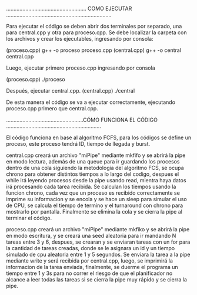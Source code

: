 
...................................................... COMO EJECUTAR .......................................................................

Para ejecutar el código se deben abrir dos terminales por separado, una para central.cpp y otra para proceso.cpp.
Se debe localizar la carpeta con los archivos y crear los ejecutables, ingresando por consola:

(proceso.cpp)
g++ -o proceso proceso.cpp
(central.cpp)
g++ -o central central.cpp

Luego, ejecutar primero proceso.cpp ingresando por consola

(proceso.cpp)
./proceso

Después, ejecutar central.cpp.
(central.cpp)
./central

De esta manera el código se va a ejecutar correctamente, ejecutando proceso.cpp primero que central.cpp.

....................................................CÓMO FUNCIONA EL CÓDIGO ................................................................

El código funciona en base al algoritmo FCFS, para los códigos se define un proceso, este proceso tendrá ID, tiempo de llegada y burst.

central.cpp creará un archivo "miPipe" mediante mkfifo y se abrirá la pipe en modo lectura, además de una queue para ir guardando los procesos dentro de una cola siguiendo la metodologia del algoritmo FCS, se ocupa chrono para obtener distintos tiempos a lo largo del codigo, despues el while irá leyendo procesos desde la pipe usando read, mientra haya datos irá procesando cada tarea recibida. Se calculan los tiempos usando la funcion chrono, cada vez que un proceso es recibido correctamente se imprime su informacion y se encola y se hace un sleep para simular el uso de CPU, se calcula el tiempo de termino y el turnaround con chrono para mostrarlo por pantalla. Finalmente se elimina la cola y se cierra la pipe al terminar el código.

proceso.cpp creará un archivo "miPipe" mediante mkfiko y se abrirá la pipe en modo escritura, y se creará una seed aleatoria para ir mandando N tareas entre 3 y 6, despues, se crearan y se enviaran tareas con un for para la cantidad de tareas creadas, donde se le asignara un id y un tiempo simulado de cpu aleatoria entre 1 y 5 segundos. Se enviara la tarea a la pipe mediante write y será recibida por central.cpp, luego, se imprimirá la informacion de la tarea enviada, finalmente, se duerme el programa un tiempo entre 1 y 3s para no correr el riesgo de que el planificador no alcance a leer todas las tareas si se cierra la pipe muy rápido y se cierra la pipe.